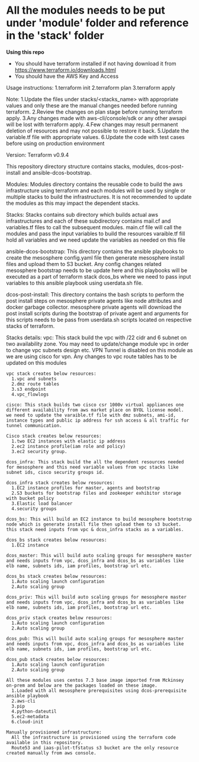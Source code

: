 **All the modules needs to be put under 'module' folder and reference in the 'stack' folder**
======

**Using this repo**
  * You should have terraform installed if not having download it from https://www.terraform.io/downloads.html
  * You should have the AWS Key and Access

Usage instructions:
          1.terraform init
          2.terraform plan
          3.terraform apply

Note: 1.Update the files under stacks/<stacks_name> with appropriate values and only these are the manual changes needed before running terraform.
      2.Review the changes on plan stage before running terraform apply.
      3.Any changes made with aws-cli/console/sdk or any other awsapi will be lost with terraform apply.
      4.Few changes may result permanent deletion of resources and may not possible to restore it back.
      5.Update the variable.tf file with appropriate values.
      6.Update the code with test cases before using on production environment

Version: Terraform v0.9.4

This repository directory structure contains stacks, modules, dcos-post-install and ansible-dcos-bootstrap.

Modules:
    Modules directory contains the reusable code to build the aws infrastructure using terraform and each modules will be
    used by single or multiple stacks to build the infrastructures.
    It is not recommended to update the modules as this may impact the dependent stacks.

Stacks:
    Stacks contains sub directory which builds actual aws infrastructures and each of these subdirectory contains mail.cf and variables.tf files to call the subsequent modules.
      main.cf file will call the modules and pass the input variables to build the resources
      varaible.tf fill hold all variables and we need update the variables as needed on this file

ansible-dcos-bootstrap:
    This directory contains the ansible playbooks to create the mesosphere config.yaml file then generate mesosphere install files
    and upload them to S3 bucket.
    Any config changes related mesosphere bootstrap needs to be update here and this playbooks will be executed as a part of terraform stack dcos_bs where we need to pass input variables to this ansible playbook using userdata.sh file.

dcos-post-install:
    This directory contains the bash scripts to perform the post install steps on mesosphere private agents like node attributes and docker garbage collector.
    mesosphere private agents will download the post install scripts during the bootstrap of private agent and arguments for this scripts needs to be pass from userdata.sh scripts located on respective stacks of terraform.

  Stacks details:
    vpc: This stack build the vpc with /22 cidr and 6 subnet on two availability zone. You may need to update/change module vpc in order to change vpc subnets design etc. VPN Tunnel is disabled on this module as we are using cisco for vpn.
    Any changes to vpc route tables has to be updated on this modules

    vpc stack creates below resources:
      1.vpc and subnets
      2.dmz route tables
      3.s3 endpoint
      4.vpc_flowlogs

    cisco: This stack builds two cisco csr 1000v virtual appliances one different availability from aws market place on BYOL license model.
    we need to update the varaible.tf file with dmz subnets, ami-id, instance types and public ip address for ssh access & all traffic for tunnel communication.

    Cisco stack creates below resources:
      1.two EC2 instances with elastic ip address
      2.ec2 instance profile(iam role and policy)
      3.ec2 security group.

    dcos_infra: This stack build the all the dependent resources needed for mesosphere and this need variable values from vpc stacks like subnet ids, cisco security groups id.

    dcos_infra stack creates below resources:
      1.EC2 instance profiles for master, agents and bootstrap
      2.S3 buckets for bootstrap files and zookeeper exhibitor storage with bucket policy
      3.Elastic load balancer
      4.security groups

    dcos_bs: This will build an EC2 instance to build mesosphere bootstrap node which is generate install file then upload them to s3 bucket.
    this stack need inputs from vpc & dcos_infra stacks as a variables.

    dcos_bs stack creates below resources:
      1.EC2 instance

    dcos_master: This will build auto scaling groups for mesosphere master and needs inputs from vpc, dcos_infra and dcos_bs as variables like elb name, subnets ids, iam profiles, bootstrap url etc.

    dcos_bs stack creates below resources:
      1.Auto scaling launch configuration
      2.Auto scaling group

    dcos_priv: This will build auto scaling groups for mesosphere master and needs inputs from vpc, dcos_infra and dcos_bs as variables like elb name, subnets ids, iam profiles, bootstrap url etc.

    dcos_priv stack creates below resources:
      1.Auto scaling launch configuration
      2.Auto scaling group

    dcos_pub: This will build auto scaling groups for mesosphere master and needs inputs from vpc, dcos_infra and dcos_bs as variables like elb name, subnets ids, iam profiles, bootstrap url etc.

    dcos_pub stack creates below resources:
      1.Auto scaling launch configuration
      2.Auto scaling group

    All these modules uses centos 7.3 base image imported from Mckinsey on-prem and below are the packages loaded on these image.
      1.Loaded with all mesosphere prerequisites using dcos-prerequisite ansible playbook
      2.aws-cli
      3.pip
      4.python-dateutil
      5.ec2-metadata
      6.cloud-init

    Manually provisioned infrastructure:
      All the infrastructure is provisioned using the terraform code available in this repository.
      Route53 and iaas-pilot-tfstatus s3 bucket are the only resource created manually from aws console.
